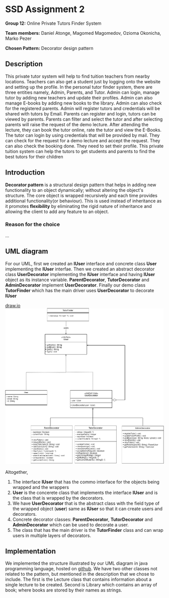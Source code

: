 # SSD Assignment 2

**Group 12:** Online Private Tutors Finder System

**Team members:** Daniel Atonge, Magomed Magomedov, Ozioma Okonicha, Marko Pezer

**Chosen Pattern:** Decorator design pattern

## Description

This private tutor system will help to find tuition teachers from nearby locations. Teachers can also get a student just by logging onto the website and setting up the profile. In the personal tutor finder system, there are three entities namely, Admin, Parents, and Tutor. Admin can login, manage tutor by adding new teachers and update their profiles. Admin can also manage E-books by adding new books to the library. Admin can also check for the registered parents. Admin will register tutors and credentials will be shared with tutors by Email. Parents can register and login, tutors can be viewed by parents. Parents can filter and select the tutor and after selecting parents will raise the request of the demo lecture. After attending the lecture, they can book the tutor online, rate the tutor and view the E-Books. The tutor can login by using credentials that will be provided by mail. They can check for the request for a demo lecture and accept the request. They can also check the booking done. They need to set their profile. This private tuition system can help the tutors to get students and parents to find the best tutors for their children

## Introduction

**Decorator pattern** is a structural design pattern that helps in adding new functionality to an object dynamically; without altering the object's structure. The core object is wrapped recursively and each time provides additional functionality(or behaviour). This is used instead of inheritance as it promotes **flexibility** by eliminating the rigid nature of inheritance and allowing the client to add any feature to an object.

### Reason for the choice

...

## UML diagram

For our UML, first we created an __IUser__ interface and concrete class __User__ implementing the __IUser__ interfae. Then we created an abstract decorator class __UserDecorator__ implementing the __IUser__ interface and having __IUser__ object as its instance variable. __ParentDecorator__, __TutorDecorator__ and __AdminDecorator__ implement __UserDecorator__. Finally our demo class __TutorFinder__ which has the main driver uses __UserDecorator__ to decorate __IUser__

[draw.io](https://drive.google.com/file/d/1bQxJDNtBNOLCxc6o5UPLgUivhAcd1mDs/view?usp=sharing)
![UML diagram](uml.png)

Altogether,

1. The interface __IUser__ that has the commo interface for the objects being wrapped and the wrappers
2. **User** is the concerete class that implements the interface **IUser** and is the class that is wrapped by the decorators.
3. We have **UserDecorator** that is the abstract class with the field type of the wrapped object (__user__) same as __IUser__ so that it can create users and decorators.
4. Concrete decorator classes: **ParentDecorator**, **TutorDecorator** and **AdminDecorator** which can be used to decorate a user.
5. The class that has the main driver is the **TutorFinder** class and can wrap users in multiple layers of decorators.


## Implementation

We implemented the structure illustrated by our UML diagram in java programming language, hosted on [github](https://github.com/Ozziekins/SSD/tree/main/assignment-2).  We have two other classes not related to the pattern, but mentioned in the description that we chose to include. The first is the Lecture class that contains information about a single lecture to be created. Second is Library which contains an array of book; where books are stored by their names as strings.